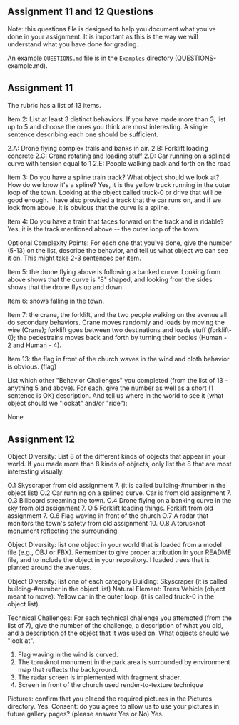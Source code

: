 ## Assignment 11 and 12 Questions

Note: this questions file is designed to help you document what you've done in your assignment. It is important as this is the way we will understand what you have done for grading.

An example `QUESTIONS.md` file is in the `Examples` directory (QUESTIONS-example.md).

## Assignment 11

The rubric has a list of 13 items.

Item 2: List at least 3 distinct behaviors. If you have made more than 3, list up to 5 and choose the ones you think are most interesting. A single sentence describing each one should be sufficient.

2.A: Drone flying complex trails and banks in air.
2.B: Forklift loading concrete
2.C: Crane rotating and loading stuff
2.D: Car running on a splined curve with tension equal to 1
2.E: People walking back and forth on the road

Item 3: Do you have a spline train track? What object should we look at? How do we know it's a spline?
Yes, it is the yellow truck running in the outer loop of the town. Looking at the object called truck-0 or drive that will be good enough.
I have also provided a track that the car runs on, and if we look from above, it is obvious that the curve is a spline.

Item 4: Do you have a train that faces forward on the track and is ridable?
Yes, it is the track mentioned above -- the outer loop of the town.

Optional Complexity Points: For each one that you've done, give the number (5-13) on the list, describe the behavior, and tell us what object we can see it on. This might take 2-3 sentences per item.

Item 5: the drone flying above is following a banked curve. Looking from above shows that the curve is "8" shaped, and looking from the sides shows that the drone flys up and down.

Item 6: snows falling in the town.

Item 7: the crane, the forklift, and the two people walking on the avenue all do secondary behaviors. Crane moves randomly and loads by moving the wire (Crane); forklift goes between two destinations and loads stuff (forklift-0); the pedestrains moves back and forth by turning their bodies (Human - 2 and Human - 4).

Item 13: the flag in front of the church waves in the wind and cloth behavior is obvious. (flag)

List which other "Behavior Challenges" you completed (from the list of 13 - anything 5 and above). For each, give the number as well as a short (1 sentence is OK) description. And tell us where in the world to see it (what object should we "lookat" and/or "ride"):

None

## Assignment 12

Object Diversity: List 8 of the different kinds of objects that appear in your world. If you made more than 8 kinds of objects, only list the 8 that are most interesting visually.

O.1 Skyscraper from old assignment 7. (it is called building-#number in the object list)
O.2 Car running on a splined curve. Car is from old assignment 7.
O.3 Billboard streaming the town.
O.4 Drone flying on a banking curve in the sky from old assignment 7.
O.5 Forklift loading things. Forklift from old assignment 7.
O.6 Flag waving in front of the church
O.7 A radar that monitors the town's safety from old assignment 10.
O.8 A torusknot monument reflecting the surrounding

Object Diversity: list one object in your world that is loaded from a model file (e.g., OBJ or FBX). Remember to give proper attribution in your README file, and to include the object in your repository.
I loaded trees that is planted around the avenues.

Object Diversity: list one of each category
Building: Skyscraper (it is called building-#number in the object list)
Natural Element: Trees
Vehicle (object meant to move): Yellow car in the outer loop. (it is called truck-0 in the object list).

Technical Challenges: For each technical challenge you attempted (from the list of 7), give the number of the challenge, a description of what you did, and a description of the object that it was used on. What objects should we "look at".
1. Flag waving in the wind is curved.
2. The torusknot monument in the park area is surrounded by environment map that reflects the background.
3. The radar screen is implemented with fragment shader.
6. Screen in front of the church used render-to-texture technique

Pictures: confirm that you placed the required pictures in the Pictures directory.
Yes. 
Consent: do you agree to allow us to use your pictures in future gallery pages? (please answer Yes or No)
Yes.
